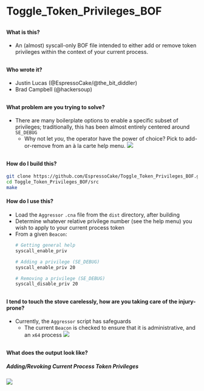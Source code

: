 # Toggle_Token_Privileges_BOF

##
#### What is this?
- An (almost) syscall-only BOF file intended to either add or remove token privileges within the context of your current process.
##
#### Who wrote it?
- Justin Lucas  (@EspressoCake/@the_bit_diddler)
- Brad Campbell (@hackersoup)
##
#### What problem are you trying to solve?
- There are many boilerplate options to enable a specific subset of privileges; traditionally, this has been almost entirely centered around `SE_DEBUG`
    - Why not let *you*, the operator have the power of choice? Pick to add-or-remove from an à la carte help menu.
    ![](https://i.ibb.co/D9zLFdt/help-text.png)
##
#### How do I build this?
```sh
git clone https://github.com/EspressoCake/Toggle_Token_Privileges_BOF.git
cd Toggle_Token_Privileges_BOF/src
make
```

#### How do I use this?
- Load the `Aggressor` `.cna` file from the `dist` directory, after building
- Determine whatever relative privilege number (see the help menu) you wish to apply to your current process token
- From a given `Beacon`:
    ```sh
    # Getting general help
    syscall_enable_priv
    
    # Adding a privilege (SE_DEBUG)
    syscall_enable_priv 20
    
    # Removing a privilege (SE_DEBUG)
    syscall_disable_priv 20
    ```
##
#### I tend to touch the stove carelessly, how are you taking care of the injury-prone?
- Currently, the `Aggressor` script has safeguards
    - The current `Beacon` is checked to ensure that it is administrative, and an `x64` process
    ![](https://i.ibb.co/598XQSG/guardrails.png)
##
#### What does the output look like?
##### Adding/Revoking Current Process Token Privileges
![](https://i.ibb.co/8bZYQW7/rev-priv.png)


